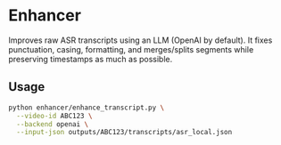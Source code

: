 # Enhancer

Improves raw ASR transcripts using an LLM (OpenAI by default). It fixes punctuation, casing, formatting, and merges/splits segments while preserving timestamps as much as possible.

## Usage

```bash
python enhancer/enhance_transcript.py \
  --video-id ABC123 \
  --backend openai \
  --input-json outputs/ABC123/transcripts/asr_local.json
```
